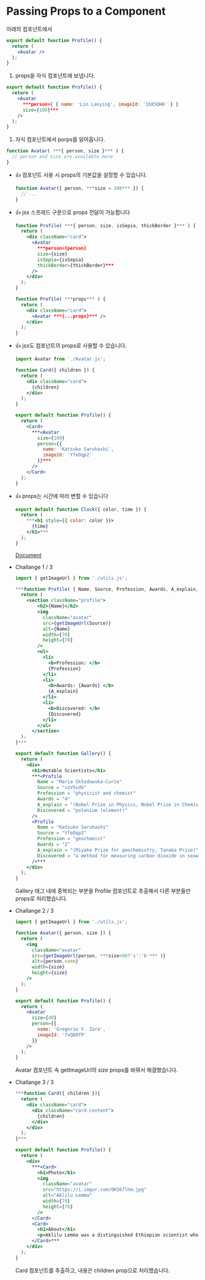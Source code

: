 # Passing Props to a Component

아래의 컴포넌트에서

```jsx
export default function Profile() {
  return (
    <Avatar />
  );
}
```

1. props을 자식 컴포넌트에 보냅니다.

```jsx
export default function Profile() {
  return (
    <Avatar
      ***person={ { name: 'Lin Lanying', imageId: '1bX5QH6' } }
      size={100}***
    />
  );
}
```

1. 자식 컴포넌트에서 porps를 읽어옵니다.

```jsx
function Avatar( ***{ person, size }*** ) {
  // person and size are available here
}
```

- 👍 컴포넌트 사용 시 props의 기본값을 설정할 수 있습니다.
    
    ```jsx
    function Avatar({ person, ***size = 100*** }) {
      // ...
    }
    ```
    
- 👍 jsx 스프레드 구문으로 props 전달이 가능합니다
    
    ```jsx
    function Profile( ***{ person, size, isSepia, thickBorder }*** ) {
      return (
        <div className="card">
          <Avatar
            ***person={person}
            size={size}
            isSepia={isSepia}
            thickBorder={thickBorder}***
          />
        </div>
      );
    }
    ```
    
    ```jsx
    function Profile( ***props*** ) {
      return (
        <div className="card">
          <Avatar ***{...props}*** />
        </div>
      );
    }
    ```
    
- 👍 jsx도 컴포넌트의 props로 사용할 수 있습니다.
    
    ```jsx
    import Avatar from './Avatar.js';
    
    function Card({ children }) {
      return (
        <div className="card">
          {children}
        </div>
      );
    }
    
    export default function Profile() {
      return (
        <Card>
          ***<Avatar
            size={100}
            person={{ 
              name: 'Katsuko Saruhashi',
              imageId: 'YfeOqp2'
            }}***
          />
        </Card>
      );
    }
    ```
    
- 👍 props는 시간에 따라 변할 수 있습니다
    
    ```jsx
    export default function Clock({ color, time }) {
      return (
        ***<h1 style={{ color: color }}>
          {time}
        </h1>***
      );
    }
    ```
    
    [Document](https://s7in42.csb.app/)
    

- Challange 1 / 3
    
    ```jsx
    import { getImageUrl } from './utils.js';
    
    ***function Profile( { Name, Source, Profession, Awards, A_explain, Discovered} ){
      return (
        <section className="profile">
            <h2>{Name}</h2>
            <img
              className="avatar"
              src={getImageUrl(Source)}
              alt={Name}
              width={70}
              height={70}
            />   
            <ul>
              <li>
                <b>Profession: </b> 
                {Profession}
              </li>
              <li>
                <b>Awards: {Awards} </b> 
                {A_explain}
              </li>
              <li>
                <b>Discovered: </b>
                {Discovered}
              </li>
            </ul>
          </section>
      );
    }***
    
    export default function Gallery() {
      return (
        <div>
          <h1>Notable Scientists</h1>
          ***<Profile
            Name = "Maria Skłodowska-Curie"
            Source = "szV5sdG"
            Profession = "physicist and chemist"
            Awards = "4"
            A_explain = "(Nobel Prize in Physics, Nobel Prize in Chemistry, Davy Medal, Matteucci Medal)"
            Discovered = "polonium (element)"
          />
          <Profile
            Name = "Katsuko Saruhashi"
            Source = "YfeOqp2"
            Profession = "geochemist"
            Awards = "2"
            A_explain = "(Miyake Prize for geochemistry, Tanaka Prize)"
            Discovered = "a method for measuring carbon dioxide in seawater"
          />***
        </div>
      );
    }
    ```
    
    Gallery 태그 내에 중복되는 부분을 Profile 컴포넌트로 추출해서 다른 부분들만 props로 처리했습니다.
    
- Challange 2 / 3
    
    ```jsx
    import { getImageUrl } from './utils.js';
    
    function Avatar({ person, size }) {
      return (
        <img
          className="avatar"
          src={getImageUrl(person, ***size<90?'s':'b'*** )}
          alt={person.name}
          width={size}
          height={size}
        />
      );
    }
    
    export default function Profile() {
      return (
        <Avatar
          size={40}
          person={{ 
            name: 'Gregorio Y. Zara', 
            imageId: '7vQD0fP'
          }}
        />
      );
    }
    ```
    
    Avatar 컴포넌트 속 getImageUrl의 size props를 바꿔서 해결했습니다.
    
- Challange 3 / 3
    
    ```jsx
    ***function Card({ children }){
      return (
        <div className="card">
          <div className="card-content">
            {children}
          </div>
        </div>
      );
    }***
    
    export default function Profile() {
      return (
        <div>
          ***<Card>
            <h1>Photo</h1>
            <img
              className="avatar"
              src="https://i.imgur.com/OKS67lhm.jpg"
              alt="Aklilu Lemma"
              width={70}
              height={70} 
            />
          </Card>
          <Card>
            <h1>About</h1>
            <p>Aklilu Lemma was a distinguished Ethiopian scientist who discovered a natural treatment to schistosomiasis.</p>
          </Card>***
        </div>
      );
    }
    ```
    
    Card 컴포넌트를 추출하고, 내용은 children prop으로 처리했습니다.
